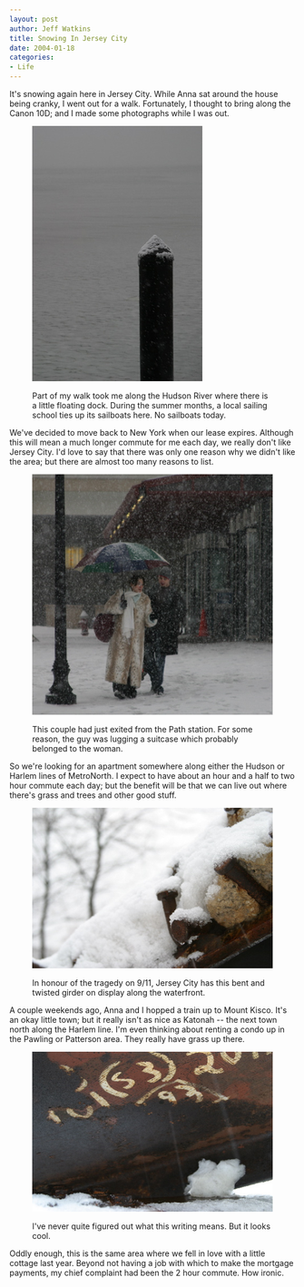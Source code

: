 ```yaml
--- 
layout: post
author: Jeff Watkins
title: Snowing In Jersey City
date: 2004-01-18
categories: 
- Life
---
```


It's snowing again here in Jersey City. While Anna sat around the house being cranky, I went out for a walk. Fortunately, I thought to bring along the Canon 10D; and I made some photographs while I was out.

<figure><img class="photo" src="/photos/hudson-river.jpg" border="0" alt="The Hudson River"> <p>Part of my walk took me along the Hudson River where there is a little floating dock. During the summer months, a local sailing school ties up its sailboats here. No sailboats today.</p> </figure>

We've decided to move back to New York when our lease expires. Although this will mean a much longer commute for me each day, we really don't like Jersey City. I'd love to say that there was only one reason why we didn't like the area; but there are almost too many reasons to list.

<figure><img class="photo" src="/photos/returning-home.jpg" border="0" alt="Returning Home"> <p>This couple had just exited from the Path station. For some reason, the guy was lugging a suitcase which probably belonged to the woman.</p> </figure>

So we're looking for an apartment somewhere along either the Hudson or Harlem lines of MetroNorth. I expect to have about an hour and a half to two hour commute each day; but the benefit will be that we can live out where there's grass and trees and other good stuff.

<figure><img class="photo" src="/photos/snow-on-monument.jpg" border="0" alt="Snow on 9/11 Monument"> <p>In honour of the tragedy on 9/11, Jersey City has this bent and twisted girder on display along the waterfront.</p> </figure>

A couple weekends ago, Anna and I hopped a train up to Mount Kisco. It's an okay little town; but it really isn't as nice as Katonah -- the next town north along the Harlem line. I'm even thinking about renting a condo up in the Pawling or Patterson area. They really have grass up there.

<figure><img class="photo" src="/photos/writing-on-monument.jpg" border="0" alt="Writing on 9/11 Monument"> <p>I've never quite figured out what this writing means. But it looks cool.</p> </figure>

Oddly enough, this is the same area where we fell in love with a little cottage last year. Beyond not having a job with which to make the mortgage payments, my chief complaint had been the 2 hour commute. How ironic.